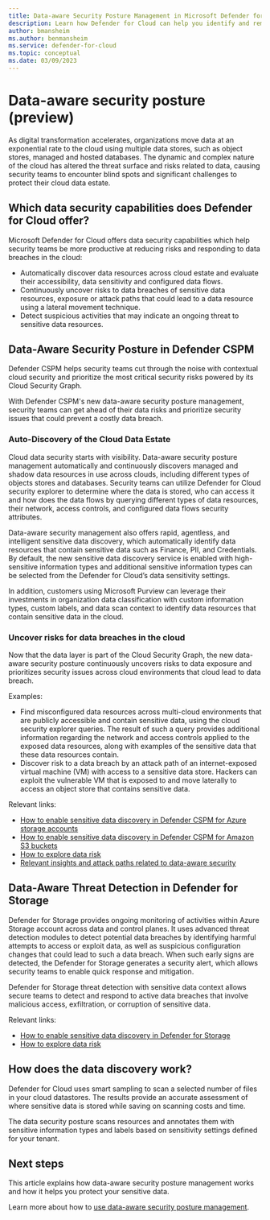 ```yaml
---
title: Data-aware Security Posture Management in Microsoft Defender for Cloud
description: Learn how Defender for Cloud can help you identify and remediate data security posture issues in your cloud environment.
author: bmansheim
ms.author: benmansheim
ms.service: defender-for-cloud
ms.topic: conceptual
ms.date: 03/09/2023
---
```

# Data-aware security posture (preview)

As digital transformation accelerates, organizations move data at an exponential rate to the cloud using multiple data stores, such as object stores, managed and hosted databases. The dynamic and complex nature of the cloud has altered the threat surface and risks related to data, causing security teams to encounter blind spots and significant challenges to protect their cloud data estate.

## Which data security capabilities does Defender for Cloud offer?

Microsoft Defender for Cloud offers data security capabilities which help security teams be more productive at reducing risks and responding to data breaches in the cloud:
- Automatically discover data resources across cloud estate and evaluate their accessibility, data sensitivity and configured data flows.
- Continuously uncover risks to data breaches of sensitive data resources, exposure or attack paths that could lead to a data resource using a lateral movement technique. 
- Detect suspicious activities that may indicate an ongoing threat to sensitive data resources.

## Data-Aware Security Posture in Defender CSPM

Defender CSPM helps security teams cut through the noise with contextual cloud security and prioritize the most critical security risks powered by its Cloud Security Graph. 

With Defender CSPM's new data-aware security posture management, security teams can get ahead of their data risks and prioritize security issues that could prevent a costly data breach.

### Auto-Discovery of the Cloud Data Estate
Cloud data security starts with visibility.  Data-aware security posture management automatically and continuously discovers managed and shadow data resources in use across clouds, including different types of objects stores and databases. Security teams can utilize Defender for Cloud security explorer to determine where the data is stored, who can access it and how does the data flows by querying different types of data resources, their network, access controls, and configured data flows security attributes.

Data-aware security management also offers rapid, agentless, and intelligent sensitive data discovery, which automatically identify data resources that contain sensitive data such as Finance, PII, and Credentials. By default, the new sensitive data discovery service is enabled with high-sensitive information types and additional sensitive information types can be selected from the Defender for Cloud’s data sensitivity settings.

In addition, customers using Microsoft Purview can leverage their investments in organization data classification with custom information types, custom labels, and data scan context to identify data resources that contain sensitive data in the cloud.

### Uncover risks for data breaches in the cloud
Now that the data layer is part of the Cloud Security Graph, the new data-aware security posture continuously uncovers risks to data exposure and prioritizes security issues across cloud environments that cloud lead to data breach.

Examples:
- Find misconfigured data resources across multi-cloud environments that are publicly accessible and contain sensitive data, using the cloud security explorer queries. The result of such a query provides additional information regarding the network and access controls applied to the exposed data resources, along with examples of the sensitive data that these data resources contain.
- Discover risk to a data breach by an attack path of an internet-exposed virtual machine (VM) with access to a sensitive data store. Hackers can exploit the vulnerable VM that is exposed to and move laterally to access an object store that contains sensitive data.


Relevant links:
- [How to enable sensitive data discovery in Defender CSPM for Azure storage accounts](data-security-posture-enable.md)
- [How to enable sensitive data discovery in Defender CSPM for Amazon S3 buckets](data-security-posture-enable-aws.md)
- [How to explore data risk](data-security-review-risks.md)
- [Relevant insights and attack paths related to data-aware security](data-security-posture-enable.md#enable-resource-scanning-on-your-subscriptions)

## Data-Aware Threat Detection in Defender for Storage
Defender for Storage provides ongoing monitoring of activities within Azure Storage account across data and control planes. It uses advanced threat detection modules to detect potential data breaches by identifying harmful attempts to access or exploit data, as well as suspicious configuration changes that could lead to such a data breach. When such early signs are detected, the Defender for Storage generates a security alert, which allows security teams to enable quick response and mitigation.

Defender for Storage threat detection with sensitive data context allows secure teams to detect and respond to active data breaches that involve malicious access, exfiltration, or corruption of sensitive data.

Relevant links:
- [How to enable sensitive data discovery in Defender for Storage](defender-for-storage-introduction.md)
- [How to explore data risk](data-security-review-risks.md)

## How does the data discovery work?
Defender for Cloud uses smart sampling to scan a selected number of files in your cloud datastores. The results provide an accurate assessment of where sensitive data is stored while saving on scanning costs and time.

The data security posture scans resources and annotates them with sensitive information types and labels based on sensitivity settings defined for your tenant.

## Next steps

This article explains how data-aware security posture management works and how it helps you protect your sensitive data.

Learn more about how to [use data-aware security posture management](data-security-posture-enable.md).
